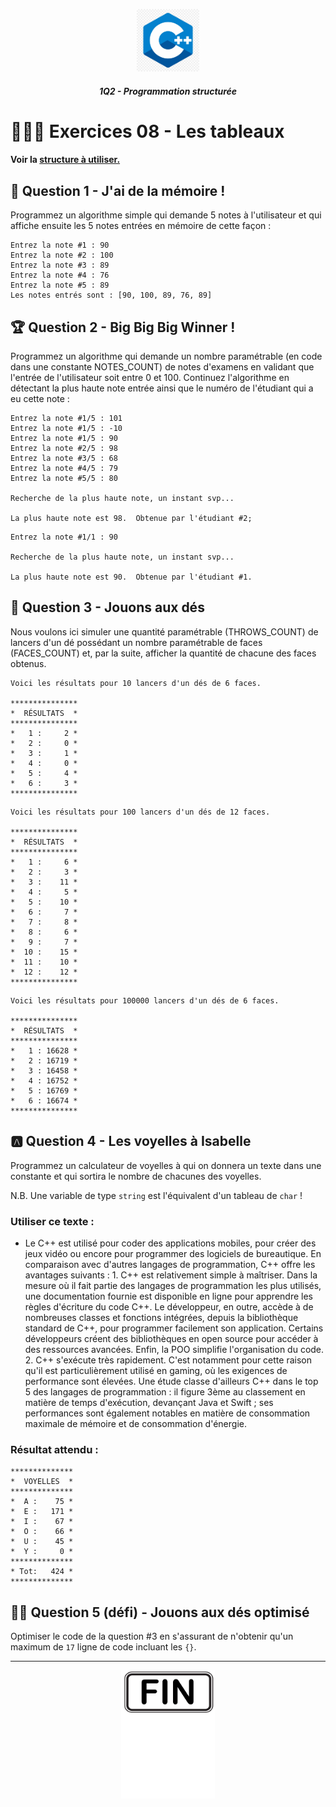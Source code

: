 <p align="Center"><img src="../_includes//logo.jpg" alt="drawing" width="100"/></p>
<h5 align="Center">1Q2 - Programmation structurée</h5>

# 🏋🏻‍♂️ Exercices 08 - Les tableaux

#### Voir la [structure à utiliser.](../_includes/_rules.md)

## 📝 Question 1 - J'ai de la mémoire !
Programmez un algorithme simple qui demande 5 notes à l'utilisateur et qui affiche ensuite les 5 notes entrées en mémoire de cette façon :
```plaintext
Entrez la note #1 : 90
Entrez la note #2 : 100
Entrez la note #3 : 89
Entrez la note #4 : 76
Entrez la note #5 : 89
Les notes entrés sont : [90, 100, 89, 76, 89]
```

## 🏆 Question 2 - Big Big Big Winner !
Programmez un algorithme qui demande un nombre paramétrable (en code dans une constante NOTES_COUNT) de notes d'examens en validant que l'entrée de l'utilisateur soit entre 0 et 100.  Continuez l'algorithme en détectant la plus haute note entrée ainsi que le numéro de l'étudiant qui a eu cette note :
```plaintext
Entrez la note #1/5 : 101
Entrez la note #1/5 : -10
Entrez la note #1/5 : 90
Entrez la note #2/5 : 98
Entrez la note #3/5 : 68
Entrez la note #4/5 : 79
Entrez la note #5/5 : 80

Recherche de la plus haute note, un instant svp...

La plus haute note est 98.  Obtenue par l'étudiant #2;
```
```plaintext
Entrez la note #1/1 : 90

Recherche de la plus haute note, un instant svp...

La plus haute note est 90.  Obtenue par l'étudiant #1.
```

## 🎲 Question 3 - Jouons aux dés
Nous voulons ici simuler une quantité paramétrable (THROWS_COUNT) de lancers d'un dé possédant un nombre paramétrable de faces (FACES_COUNT) et, par la suite, afficher la quantité de chacune des faces obtenus.

```plaintext
Voici les résultats pour 10 lancers d'un dés de 6 faces.

***************
*  RÉSULTATS  *
***************
*   1 :     2 *
*   2 :     0 *
*   3 :     1 *
*   4 :     0 *
*   5 :     4 *
*   6 :     3 *
***************
```
```plaintext
Voici les résultats pour 100 lancers d'un dés de 12 faces.

***************
*  RÉSULTATS  *
***************
*   1 :     6 *
*   2 :     3 *
*   3 :    11 *
*   4 :     5 *
*   5 :    10 *
*   6 :     7 *
*   7 :     8 *
*   8 :     6 *
*   9 :     7 *
*  10 :    15 *
*  11 :    10 *
*  12 :    12 *
***************
```
```plaintext
Voici les résultats pour 100000 lancers d'un dés de 6 faces.

***************
*  RÉSULTATS  *
***************
*   1 : 16628 *
*   2 : 16719 *
*   3 : 16458 *
*   4 : 16752 *
*   5 : 16769 *
*   6 : 16674 *
***************
```
## 🅰️ Question 4 - Les voyelles à Isabelle
Programmez un calculateur de voyelles à qui on donnera un texte dans une constante et qui sortira le nombre de chacunes des voyelles.

N.B. Une variable de type `string` est l'équivalent d'un tableau de `char` !
### Utiliser ce texte :
- Le C++ est utilisé pour coder des applications mobiles, pour créer des jeux vidéo ou encore pour programmer des logiciels de bureautique. En comparaison avec d'autres langages de programmation, C++ offre les avantages suivants : 1. C++ est relativement simple à maîtriser. Dans la mesure où il fait partie des langages de programmation les plus utilisés, une documentation fournie est disponible en ligne pour apprendre les règles d'écriture du code C++. Le développeur, en outre, accède à de nombreuses classes et fonctions intégrées, depuis la bibliothèque standard de C++, pour programmer facilement son application. Certains développeurs créent des bibliothèques en open source pour accéder à des ressources avancées. Enfin, la POO simplifie l'organisation du code. 2. C++ s'exécute très rapidement. C'est notamment pour cette raison qu'il est particulièrement utilisé en gaming, où les exigences de performance sont élevées. Une étude classe d'ailleurs C++ dans le top 5 des langages de programmation : il figure 3ème au classement en matière de temps d'exécution, devançant Java et Swift ; ses performances sont également notables en matière de consommation maximale de mémoire et de consommation d'énergie.
### Résultat attendu :
```plaintext
**************
*  VOYELLES  *
**************
*  A :    75 *
*  E :   171 *
*  I :    67 *
*  O :    66 *
*  U :    45 *
*  Y :     0 *
**************
* Tot:   424 *
**************
```

## 🎲🎲 Question 5 (défi) - Jouons aux dés optimisé
Optimiser le code de la question #3 en s'assurant de n'obtenir qu'un maximum de `17` ligne de code incluant les `{}`.

<hr><p align="Center"><img src="../_includes/end.png" alt="drawing" width="150"/></p>
